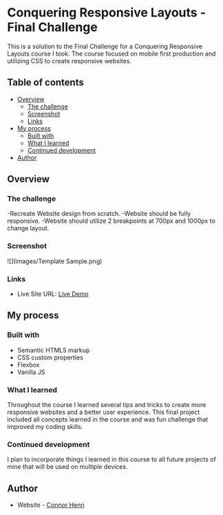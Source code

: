 # Conquering Responsive Layouts - Final Challenge

This is a solution to the Final Challenge for a Conquering Responsive Layouts course I took.  The course focused on mobile first production and utilizing CSS to create responsive websites.

## Table of contents

- [Overview](#overview)
  - [The challenge](#the-challenge)
  - [Screenshot](#screenshot)
  - [Links](#links)
- [My process](#my-process)
  - [Built with](#built-with)
  - [What I learned](#what-i-learned)
  - [Continued development](#continued-development)
- [Author](#author)

## Overview

### The challenge

-Recreate Website design from scratch.
-Website should be fully responsive.
-Website should utilize 2 breakpoints at 700px and 1000px to change layout.

### Screenshot

![](images/Template Sample.png)

### Links

- Live Site URL: [Live Demo]()

## My process

### Built with

- Semantic HTML5 markup
- CSS custom properties
- Flexbox
- Vanilla JS

### What I learned

Throughout the course I learned several tips and tricks to create more responsive websites and a better user experience.  This final project included all concepts learned in the course and was fun challenge that improved my coding skills. 

### Continued development

I plan to incorporate things I learned in this course to all future projects of mine that will be used on multiple devices.

## Author

- Website - [Connor Henn](https://www.connorhenn.dev)
